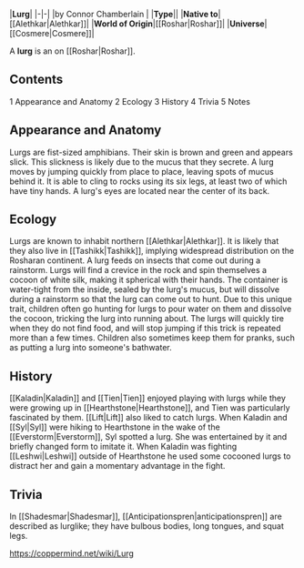 |**Lurg**|
|-|-|
|by  Connor Chamberlain |
|**Type**||
|**Native to**|[[Alethkar\|Alethkar]]|
|**World of Origin**|[[Roshar\|Roshar]]|
|**Universe**|[[Cosmere\|Cosmere]]|

A **lurg** is an  on [[Roshar\|Roshar]].

## Contents

1 Appearance and Anatomy
2 Ecology
3 History
4 Trivia
5 Notes


## Appearance and Anatomy
Lurgs are fist-sized amphibians. Their skin is brown and green and appears slick. This slickness is likely due to the mucus that they secrete. A lurg moves by jumping quickly from place to place, leaving spots of mucus behind it. It is able to cling to rocks using its six legs, at least two of which have tiny hands. A lurg's eyes are located near the center of its back.

## Ecology
Lurgs are known to inhabit northern [[Alethkar\|Alethkar]]. It is likely that they also live in [[Tashikk\|Tashikk]], implying widespread distribution on the Rosharan continent.
A lurg feeds on insects that come out during a rainstorm. Lurgs will find a crevice in the rock and spin themselves a cocoon of white silk, making it spherical with their hands. The container is water-tight from the inside, sealed by the lurg's mucus, but will dissolve during a rainstorm so that the lurg can come out to hunt.
Due to this unique trait, children often go hunting for lurgs to pour water on them and dissolve the cocoon, tricking the lurg into running about. The lurgs will quickly tire when they do not find food, and will stop jumping if this trick is repeated more than a few times. Children also sometimes keep them for pranks, such as putting a lurg into someone's bathwater.

## History
[[Kaladin\|Kaladin]] and [[Tien\|Tien]] enjoyed playing with lurgs while they were growing up in [[Hearthstone\|Hearthstone]], and Tien was particularly fascinated by them. [[Lift\|Lift]] also liked to catch lurgs.
When Kaladin and [[Syl\|Syl]] were hiking to Hearthstone in the wake of the [[Everstorm\|Everstorm]], Syl spotted a lurg. She was entertained by it and briefly changed form to imitate it.
When Kaladin was fighting [[Leshwi\|Leshwi]] outside of Hearthstone he used some cocooned lurgs to distract her and gain a momentary advantage in the fight.

## Trivia
In [[Shadesmar\|Shadesmar]], [[Anticipationspren\|anticipationspren]] are described as lurglike; they have bulbous bodies, long tongues, and squat legs.


https://coppermind.net/wiki/Lurg